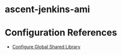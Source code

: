 # ascent-jenkins-ami

# Configuration References
* [Configure Global Shared Library](https://www.diabol.se/blog/programmatically-configure-jenkins-pipeline-shared-groovy-libraries/)
